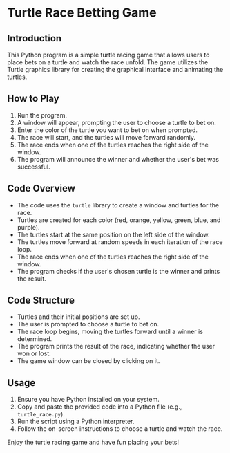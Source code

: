 # Turtle Race Betting Game

## Introduction
This Python program is a simple turtle racing game that allows users to place bets on a turtle and watch the race unfold. The game utilizes the Turtle graphics library for creating the graphical interface and animating the turtles.

## How to Play
1. Run the program.
2. A window will appear, prompting the user to choose a turtle to bet on.
3. Enter the color of the turtle you want to bet on when prompted.
4. The race will start, and the turtles will move forward randomly.
5. The race ends when one of the turtles reaches the right side of the 
window.
6. The program will announce the winner and whether the user's bet was 
successful.

## Code Overview
- The code uses the `turtle` library to create a window and turtles for 
the race.
- Turtles are created for each color (red, orange, yellow, green, blue, 
and purple).
- The turtles start at the same position on the left side of the window.
- The turtles move forward at random speeds in each iteration of the race 
loop.
- The race ends when one of the turtles reaches the right side of the window.
- The program checks if the user's chosen turtle is the winner and prints 
the result.

## Code Structure
- Turtles and their initial positions are set up.
- The user is prompted to choose a turtle to bet on.
- The race loop begins, moving the turtles forward until a winner is 
determined.
- The program prints the result of the race, indicating whether the 
user won or lost.
- The game window can be closed by clicking on it.

## Usage
1. Ensure you have Python installed on your system.
2. Copy and paste the provided code into a Python file (e.g., `turtle_race.py`).
3. Run the script using a Python interpreter.
4. Follow the on-screen instructions to choose a turtle and watch the race.

Enjoy the turtle racing game and have fun placing your bets!